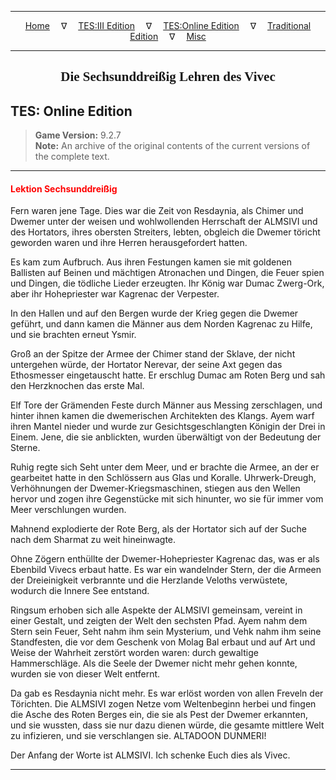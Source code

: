 
---

<!-- Jekyll Page Links -->

<center>
<a href="../../../../index.html">Home</a>
&emsp;&nabla;&emsp;
<a href="../../../index-tes3.html">TES:III Edition</a>
&emsp;&nabla;&emsp;
<a href="../../../index-teso.html">TES:Online Edition</a>
&emsp;&nabla;&emsp;
<a href="../../../index-traditional.html">Traditional Edition</a>
&emsp;&nabla;&emsp;
<a href="../../../index-misc.html">Misc</a>
</center>

<!-- Markdown Body Below: -->

---

<center>
<h2><span style="font-family:Georgia">Die Sechsunddreißig Lehren des Vivec</span></h2>
</center>

## TES: Online Edition

> __Game Version:__ 9.2.7\
> __Note:__ An archive of the original contents of the current versions of the complete text.

---

#### <span style="color:red">Lektion Sechsunddreißig</span>

Fern waren jene Tage. Dies war die Zeit von Resdaynia, als Chimer und Dwemer unter der weisen und wohlwollenden Herrschaft der ALMSIVI und des Hortators, ihres obersten Streiters, lebten, obgleich die Dwemer töricht geworden waren und ihre Herren herausgefordert hatten.

Es kam zum Aufbruch. Aus ihren Festungen kamen sie mit goldenen Ballisten auf Beinen und mächtigen Atronachen und Dingen, die Feuer spien und Dingen, die tödliche Lieder erzeugten. Ihr König war Dumac Zwerg-Ork, aber ihr Hohepriester war Kagrenac der Verpester.

In den Hallen und auf den Bergen wurde der Krieg gegen die Dwemer geführt, und dann kamen die Männer aus dem Norden Kagrenac zu Hilfe, und sie brachten erneut Ysmir.

Groß an der Spitze der Armee der Chimer stand der Sklave, der nicht untergehen würde, der Hortator Nerevar, der seine Axt gegen das Ethosmesser eingetauscht hatte. Er erschlug Dumac am Roten Berg und sah den Herzknochen das erste Mal.

Elf Tore der Grämenden Feste durch Männer aus Messing zerschlagen, und hinter ihnen kamen die dwemerischen Architekten des Klangs. Ayem warf ihren Mantel nieder und wurde zur Gesichtsgeschlangten Königin der Drei in Einem. Jene, die sie anblickten, wurden überwältigt von der Bedeutung der Sterne.

Ruhig regte sich Seht unter dem Meer, und er brachte die Armee, an der er gearbeitet hatte in den Schlössern aus Glas und Koralle. Uhrwerk-Dreugh, Verhöhnungen der Dwemer-Kriegsmaschinen, stiegen aus den Wellen hervor und zogen ihre Gegenstücke mit sich hinunter, wo sie für immer vom Meer verschlungen wurden.

Mahnend explodierte der Rote Berg, als der Hortator sich auf der Suche nach dem Sharmat zu weit hineinwagte.

Ohne Zögern enthüllte der Dwemer-Hohepriester Kagrenac das, was er als Ebenbild Vivecs erbaut hatte. Es war ein wandelnder Stern, der die Armeen der Dreieinigkeit verbrannte und die Herzlande Veloths verwüstete, wodurch die Innere See entstand.

Ringsum erhoben sich alle Aspekte der ALMSIVI gemeinsam, vereint in einer Gestalt, und zeigten der Welt den sechsten Pfad. Ayem nahm dem Stern sein Feuer, Seht nahm ihm sein Mysterium, und Vehk nahm ihm seine Standfesten, die vor dem Geschenk von Molag Bal erbaut und auf Art und Weise der Wahrheit zerstört worden waren: durch gewaltige Hammerschläge. Als die Seele der Dwemer nicht mehr gehen konnte, wurden sie von dieser Welt entfernt.

Da gab es Resdaynia nicht mehr. Es war erlöst worden von allen Freveln der Törichten. Die ALMSIVI zogen Netze vom Weltenbeginn herbei und fingen die Asche des Roten Berges ein, die sie als Pest der Dwemer erkannten, und sie wussten, dass sie nur dazu dienen würde, die gesamte mittlere Welt zu infizieren, und sie verschlangen sie. ALTADOON DUNMERI!

Der Anfang der Worte ist ALMSIVI. Ich schenke Euch dies als Vivec.

---
